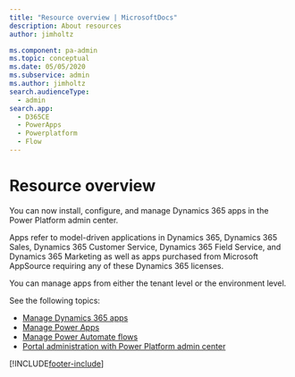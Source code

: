 ```yaml
---
title: "Resource overview | MicrosoftDocs"
description: About resources
author: jimholtz

ms.component: pa-admin
ms.topic: conceptual
ms.date: 05/05/2020
ms.subservice: admin
ms.author: jimholtz 
search.audienceType: 
  - admin
search.app:
  - D365CE
  - PowerApps
  - Powerplatform
  - Flow
---
```

# Resource overview

<!-- This was created for fwlink 2126968. Don't delete. -->

You can now install, configure, and manage Dynamics 365 apps in the Power Platform admin center.

Apps refer to model-driven applications in Dynamics 365, Dynamics 365 Sales, Dynamics 365 Customer Service, Dynamics 365 Field Service, and Dynamics 365 Marketing as well as apps purchased from Microsoft AppSource requiring any of these Dynamics 365 licenses.

You can manage apps from either the tenant level or the environment level.

See the following topics:

- [Manage Dynamics 365 apps](manage-apps.md)
- [Manage Power Apps](admin-manage-apps.md)
- [Manage Power Automate flows](manage-power-automate.md)
- [Portal administration with Power Platform admin center](/powerapps/maker/portals/admin/power-platform-admin-center) 


[!INCLUDE[footer-include](../includes/footer-banner.md)]